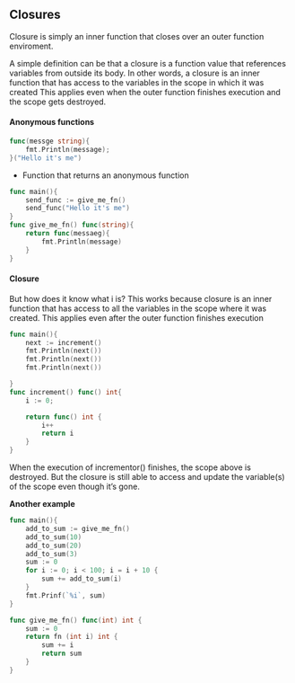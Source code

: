 ## Closures

Closure is simply an inner function that closes over an outer function enviroment.

A simple definition can be that a closure is a function value that references variables from outside its body.
In other words, a closure is an inner function that has access to the variables in the scope in which it was created
This applies even when the outer function finishes execution and the scope gets destroyed.

#### Anonymous functions

```go
func(messge string){
    fmt.Println(message);
}("Hello it's me")
```

- Function that returns an anonymous function

```go
func main(){
    send_func := give_me_fn()
    send_func("Hello it's me")
}
func give_me_fn() func(string){
    return func(messaeg){
        fmt.Println(message)
    }
}
```

#### Closure

But how does it know what i is?
This works because closure is an inner function that has access to all the variables in the scope where it was created. This applies even after the outer function finishes execution

```go
func main(){
    next := increment()
    fmt.Println(next())
    fmt.Println(next())
    fmt.Println(next())

}
func increment() func() int{
    i := 0;

    return func() int {
        i++
        return i
    }
}
```

When the execution of incrementor() finishes, the scope above is destroyed. But the closure is still able to access and update the variable(s) of the scope even though it’s gone.

**Another example**

```go
func main(){
    add_to_sum := give_me_fn()
    add_to_sum(10)
    add_to_sum(20)
    add_to_sum(3)
    sum := 0 
    for i := 0; i < 100; i = i + 10 {
        sum += add_to_sum(i)
    }
    fmt.Prinf(`%i`, sum)
}

func give_me_fn() func(int) int {
    sum := 0
    return fn (int i) int {
        sum += i
        return sum
    } 
}
```
